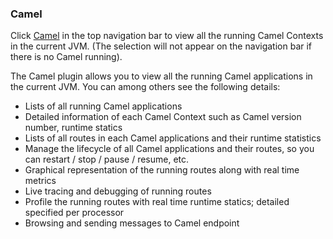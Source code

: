 ### Camel

Click [Camel](camel/contexts) in the top navigation bar to view all the running Camel Contexts in the current JVM. (The selection will not appear on the navigation bar if there is no Camel running).

The Camel plugin allows you to view all the running Camel applications in the current JVM.
You can among others see the following details:

- Lists of all running Camel applications
- Detailed information of each Camel Context such as Camel version number, runtime statics
- Lists of all routes in each Camel applications and their runtime statistics
- Manage the lifecycle of all Camel applications and their routes, so you can restart / stop / pause / resume, etc.
- Graphical representation of the running routes along with real time metrics
- Live tracing and debugging of running routes
- Profile the running routes with real time runtime statics; detailed specified per processor
- Browsing and sending messages to Camel endpoint
